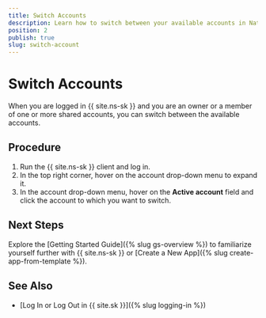 ```yaml
---
title: Switch Accounts
description: Learn how to switch between your available accounts in NativeScript Sidekick.
position: 2
publish: true
slug: switch-account
---
```


# Switch Accounts

When you are logged in {{ site.ns-sk }} and you are an owner or a member of one or more shared accounts, you can switch between the available accounts.

## Procedure

1. Run the {{ site.ns-sk }} client and log in.
1. In the top right corner, hover on the account drop-down menu to expand it.
1. In the account drop-down menu, hover on the **Active account** field and click the account to which you want to switch.

## Next Steps

Explore the [Getting Started Guide]({% slug gs-overview %}) to familiarize yourself further with {{ site.ns-sk }} or [Create a New App]({% slug create-app-from-template %}).

## See Also

* [Log In or Log Out in {{ site.sk }}]({% slug logging-in %})
